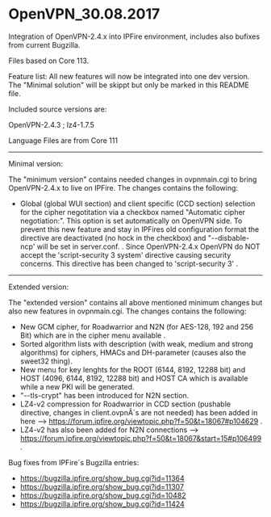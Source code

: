 # OpenVPN_30.08.2017
Integration of OpenVPN-2.4.x into IPFire environment, includes also bufixes from current Bugzilla.

Files based on Core 113.

Feature list:
All new features will now be integrated into one dev version. The "Minimal solution" will be skippt but only be marked in this README file.


Included source versions are:

OpenVPN-2.4.3 ; lz4-1.7.5

Language Files are from Core 111

---------------------------------------------------------------------------------------------------------------

Minimal version:

The "minimum version" contains needed changes in ovpnmain.cgi to bring OpenVPN-2.4.x to live on IPFire. The changes contains the following:

- Global (global WUI section) and client specific (CCD section) selection for the cipher negotitation via a checkbox named "Automatic cipher negotiation:". This option is set automatically on OpenVPN side. To prevent this new feature and stay in IPFires old configuration format the directive are deactivated (no hock in the checkbox) and "--disbable-ncp' will be set in server.conf.
. Since OpenVPN-2.4.x OpenVPN do NOT accept the 'script-security 3 system' directive causing security concerns. This directive has been changed to 'script-security 3' .


---------------------------------------------------------------------------------------------------------------

Extended version:


The "extended version" contains all above mentioned minimum changes but also new features in ovpnmain.cgi. The changes contains the following:

- New GCM cipher, for Roadwarrior and N2N (for AES-128, 192 and 256 Bit) which are in the cipher menu available .
- Sorted algorithm lists with description (with weak, medium and strong algorithms) for ciphers, HMACs and DH-parameter (causes also the sweet32 thing).
- New menu for key lenghts for the ROOT (6144, 8192, 12288 bit) and HOST (4096, 6144, 8192, 12288 bit) and HOST CA which is available while a new PKI will be generated.
- "--tls-crypt" has been introduced for N2N section.
- LZ4-v2 compression for Roadwarrior in CCD section (pushable directive, changes in client.ovpnÂ´s are not needed) has been added in here --> https://forum.ipfire.org/viewtopic.php?f=50&t=18067#p104629 .
- LZ4-v2 has also been added for N2N connections --> https://forum.ipfire.org/viewtopic.php?f=50&t=18067&start=15#p106499 .


Bug fixes from IPFire´s Bugzilla entries:

- https://bugzilla.ipfire.org/show_bug.cgi?id=11364
- https://bugzilla.ipfire.org/show_bug.cgi?id=11307
- https://bugzilla.ipfire.org/show_bug.cgi?id=10482
- https://bugzilla.ipfire.org/show_bug.cgi?id=11424

